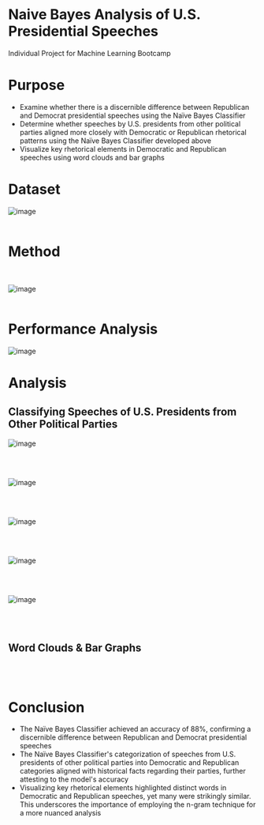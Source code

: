 # Naive Bayes Analysis of U.S. Presidential Speeches
Individual Project for Machine Learning Bootcamp

# Purpose
- Examine whether there is a discernible difference between Republican and Democrat presidential speeches using the Naïve Bayes Classifier
- Determine whether speeches by U.S. presidents from other political parties aligned more closely with Democratic or Republican rhetorical patterns using the Naïve Bayes Classifier developed above
- Visualize key rhetorical elements in Democratic and Republican speeches using word clouds and bar graphs

# Dataset
![image](https://github.com/ryan-hk-koo/naive_bayes_analysis_of_u.s._presidential_speeches/assets/143580734/43c35d8d-cbf1-431f-a882-8a06b0213f08)
<br>
<br>
# Method
<br>


![image](https://github.com/ryan-hk-koo/naive_bayes_analysis_of_u.s._presidential_speeches/assets/143580734/8e8ce796-f3ab-4e29-9d10-c9706c9f997b)
<br>
<br>

# Performance Analysis
![image](https://github.com/ryan-hk-koo/naive_bayes_analysis_of_u.s._presidential_speeches/assets/143580734/899d8a4a-ef23-400b-84ee-63faa3e15aa3)

# Analysis

## Classifying Speeches of U.S. Presidents from Other Political Parties

![image](https://github.com/ryan-hk-koo/naive_bayes_analysis_of_u.s._presidential_speeches/assets/143580734/559462ea-b705-4b3a-9a82-9f2f7146b7da)

<br>
<br>

![image](https://github.com/ryan-hk-koo/naive_bayes_analysis_of_u.s._presidential_speeches/assets/143580734/361be8a8-a347-4ae1-99e6-7f80a0ada9ee)

<br>
<br>

![image](https://github.com/ryan-hk-koo/naive_bayes_analysis_of_u.s._presidential_speeches/assets/143580734/e4eab760-3c52-44c9-aca4-6302e77a2e04)

<br>
<br>

![image](https://github.com/ryan-hk-koo/naive_bayes_analysis_of_u.s._presidential_speeches/assets/143580734/0a60a55f-0b5d-47e9-9ac2-9f26e68be323)

<br>
<br>

![image](https://github.com/ryan-hk-koo/naive_bayes_analysis_of_u.s._presidential_speeches/assets/143580734/a7f475c0-067f-4c5f-b0e8-afbb11e0744a)

<br>
<br>

## Word Clouds & Bar Graphs

<br>
<br>

# Conclusion
- The Naïve Bayes Classifier achieved an accuracy of 88%, confirming a discernible difference between Republican and Democrat presidential speeches
- The Naïve Bayes Classifier's categorization of speeches from U.S. presidents of other political parties into Democratic and Republican categories aligned with historical facts regarding their parties, further attesting to the model's accuracy
- Visualizing key rhetorical elements highlighted distinct words in Democratic and Republican speeches, yet many were strikingly similar. This underscores the importance of employing the n-gram technique for a more nuanced analysis






